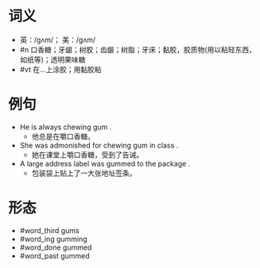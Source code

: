 # 词义
- 英：/ɡʌm/； 美：/ɡʌm/
- #n 口香糖；牙龈；树胶；齿龈；树脂；牙床；黏胶，胶质物(用以粘轻东西，如纸等)；透明果味糖
- #vt 在…上涂胶；用黏胶粘
# 例句
- He is always chewing gum .
	- 他总是在嚼口香糖。
- She was admonished for chewing gum in class .
	- 她在课堂上嚼口香糖，受到了告诫。
- A large address label was gummed to the package .
	- 包装袋上贴上了一大张地址签条。
# 形态
- #word_third gums
- #word_ing gumming
- #word_done gummed
- #word_past gummed

